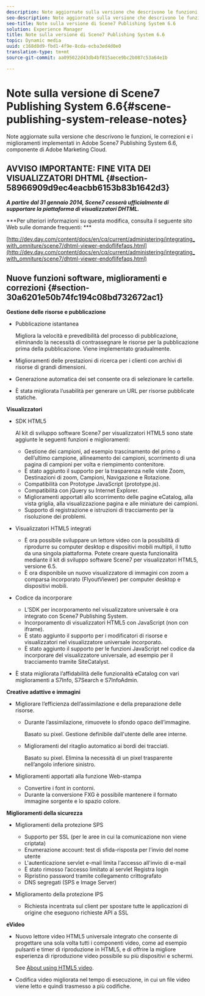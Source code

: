 ```yaml
---
description: Note aggiornate sulla versione che descrivono le funzioni, le correzioni e i miglioramenti implementati in Adobe Scene7 Publishing System 6.6, componente di Adobe Marketing Cloud.
seo-description: Note aggiornate sulla versione che descrivono le funzioni, le correzioni e i miglioramenti implementati in Adobe Scene7 Publishing System 6.6, componente di Adobe Marketing Cloud.
seo-title: Note sulla versione di Scene7 Publishing System 6.6
solution: Experience Manager
title: Note sulla versione di Scene7 Publishing System 6.6
topic: Dynamic media
uuid: c168d8d9-fbd1-4f9e-8cda-ecba3ed4d0e0
translation-type: tm+mt
source-git-commit: aa095022d43db4bf815aece9bc2b087c53a64e1b

---
```



# Note sulla versione di Scene7 Publishing System 6.6{#scene-publishing-system-release-notes}

Note aggiornate sulla versione che descrivono le funzioni, le correzioni e i miglioramenti implementati in Adobe Scene7 Publishing System 6.6, componente di Adobe Marketing Cloud.

## AVVISO IMPORTANTE: FINE VITA DEI VISUALIZZATORI DHTML {#section-58966909d9ec4eacbb6153b83b1642d3}

***A partire dal 31 gennaio 2014, Scene7 cesserà ufficialmente di supportare la piattaforma di visualizzatori DHTML.***

***Per ulteriori informazioni su questa modifica, consulta il seguente sito Web sulle domande frequenti: ***

[http://dev.day.com/content/docs/en/cq/current/administering/integrating_with_omniture/scene7/dhtml-viewer-endoflifefaqs.html](http://dev.day.com/content/docs/en/cq/current/administering/integrating_with_omniture/scene7/dhtml-viewer-endoflifefaqs.html)

## Nuove funzioni software, miglioramenti e correzioni {#section-30a6201e50b74fc194c08bd732672ac1}

**Gestione delle risorse e pubblicazione**

* Pubblicazione istantanea

   Migliora la velocità e prevedibilità del processo di pubblicazione, eliminando la necessità di contrassegnare le risorse per la pubblicazione prima della pubblicazione. Viene implementato gradualmente.

* Miglioramenti delle prestazioni di ricerca per i clienti con archivi di risorse di grandi dimensioni.
* Generazione automatica dei set consente ora di selezionare le cartelle.
* È stata migliorata l’usabilità per generare un URL per risorse pubblicate statiche.

**Visualizzatori**

* SDK HTML5

   Al kit di sviluppo software Scene7 per visualizzatori HTML5 sono state aggiunte le seguenti funzioni e miglioramenti:

   * Gestione dei campioni, ad esempio trascinamento del primo o dell’ultimo campione, allineamento dei campioni, scorrimento di una pagina di campioni per volta e riempimento contenitore.
   * È stato aggiunto il supporto per la trasparenza nelle viste Zoom, Destinazioni di zoom, Campioni, Navigazione e Rotazione.
   * Compatibilità con Prototype JavaScript (prototype.js).
   * Compatibilità con jQuery su Internet Explorer.
   * Miglioramenti apportati allo scorrimento delle pagine eCatalog, alla vista griglia, alla visualizzazione pagina e alle miniature dei campioni.
   * Supporto di registrazione e istruzioni di tracciamento per la risoluzione dei problemi.

* Visualizzatori HTML5 integrati

   * È ora possibile sviluppare un lettore video con la possibilità di riprodurre su computer desktop e dispositivi mobili multipli, il tutto da una singola piattaforma. Potete creare questa funzionalità mediante il kit di sviluppo software Scene7 per visualizzatori HTML5, versione 6.5.
   * È ora disponibile un nuovo visualizzatore di immagini con zoom a comparsa incorporato (FlyoutViewer) per computer desktop e dispositivi mobili.

* Codice da incorporare

   * L’SDK per incorporamento nel visualizzatore universale è ora integrato con Scene7 Publishing System.
   * Incorporamento di visualizzatori HTML5 con JavaScript (non con iframe).
   * È stato aggiunto il supporto per i modificatori di risorse e visualizzatori nel visualizzatore universale incorporato.
   * È stato aggiunto il supporto per le funzioni JavaScript nel codice da incorporare del visualizzatore universale, ad esempio per il tracciamento tramite SiteCatalyst.

* È stata migliorata l’affidabilità delle funzionalità eCatalog con vari miglioramenti a S7Info, S7Search e S7InfoAdmin.

**Creative adattive e immagini**

* Migliorare l’efficienza dell’assimilazione e della preparazione delle risorse.

   * Durante l’assimilazione, rimuovete lo sfondo opaco dell’immagine.

      Basato su pixel. Gestione definibile dall&#39;utente delle aree interne.
   * Miglioramenti del ritaglio automatico ai bordi dei tracciati.

      Basato su pixel. Elimina la necessità di un pixel trasparente nell’angolo inferiore sinistro.

* Miglioramenti apportati alla funzione Web-stampa

   * Convertire i font in contorni.
   * Durante la conversione FXG è possibile mantenere il formato immagine sorgente e lo spazio colore.

**Miglioramenti della sicurezza**

* Miglioramenti della protezione SPS

   * Supporto per SSL (per le aree in cui la comunicazione non viene criptata)
   * Enumerazione account: test di sfida-risposta per l&#39;invio del nome utente
   * L&#39;autenticazione servlet e-mail limita l&#39;accesso all&#39;invio di e-mail
   * È stato rimosso l’accesso limitato al servlet Registra login
   * Ripristino password tramite collegamento crittografato
   * DNS segregati (SPS e Image Server)

* Miglioramento della protezione IPS

   * Richiesta incentrata sul client per spostare tutte le applicazioni di origine che eseguono richieste API a SSL

**eVideo**

* Nuovo lettore video HTML5 universale integrato che consente di progettare una sola volta tutti i componenti video, come ad esempio pulsanti e timer di riproduzione in HTML5, e di offrire la migliore esperienza di riproduzione video possibile su più dispositivi e schermi.

   See [About using HTML5 video](http://help.adobe.com/en_US/scene7/using/WS98ca2e6790647c064dcc4e2c1399dadca0f-8000.html).

* Codifica video migliorata nel tempo di esecuzione, in cui un file video viene letto e quindi trasmesso a più codifiche.


